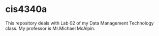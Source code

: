 # cis4340a
This repository deals with Lab 02 of my Data Management Technology class. My professor is Mr.Michael McAlpin. 
